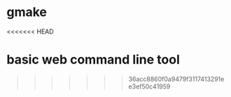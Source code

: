 gmake
=====
<<<<<<< HEAD

basic web command line tool
=======
>>>>>>> 36acc8860f0a9479f3117413291ee3ef50c41959
